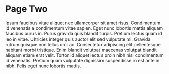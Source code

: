 # Page Two

Ipsum faucibus vitae aliquet nec ullamcorper sit amet risus. Condimentum id venenatis a condimentum vitae sapien. Eget nunc lobortis mattis aliquam faucibus purus in. Purus gravida quis blandit turpis. Pretium lectus quam id leo in vitae. Ultricies integer quis auctor elit sed vulputate mi. Gravida rutrum quisque non tellus orci ac. Consectetur adipiscing elit pellentesque habitant morbi tristique. Enim blandit volutpat maecenas volutpat blandit aliquam etiam erat velit. Tortor id aliquet lectus proin nibh nisl condimentum id venenatis. Pretium quam vulputate dignissim suspendisse in est ante in nibh. Felis eget nunc lobortis mattis.

